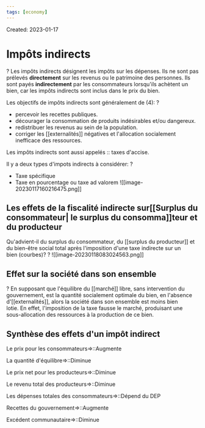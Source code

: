 ```yaml
---
tags: [economy]
---
```

Created: 2023-01-17

# Impôts indirects
?
Les impôts indirects désignent les impôts sur les dépenses. Ils ne sont pas prélevés **directement** sur les revenus ou le patrimoine des personnes. Ils sont payés **indirectement** par les consommateurs lorsqu'ils achètent un bien, car les impôts indirects sont inclus dans le prix du bien.
<!--SR:!2024-03-24,138,210-->

Les objectifs de impôts indirects sont généralement de (4):
?
- percevoir les recettes publiques.
- décourager la consommation de produits indésirables et/ou dangereux.
- redistribuer les revenus au sein de la population.
- corriger les [[externalités]] négatives et l'allocation socialement inefficace des ressources.
<!--SR:!2024-03-25,91,217-->

Les impôts indirects sont aussi appelés :: taxes d'accise.
<!--SR:!2024-04-01,43,170-->

Il y a deux types d'impots indirects à considérer:
?
- Taxe spécifique
- Taxe en pourcentage ou taxe ad valorem
![[image-20230117160216475.png]]
<!--SR:!2024-05-04,229,210-->

## Les effets de la fiscalité indirecte sur[[Surplus du consommateur| le surplus du consomma]]teur et du producteur
Qu'advient-il du surplus du consommateur, du [[surplus du producteur]] et du bien-être social total après l'imposition d'une taxe indirecte sur un bien (courbes)?
?
![[image-20230118083024563.png]]
<!--SR:!2024-03-20,98,224-->

## Effet sur la société dans son ensemble
?
En supposant que l'équilibre du [[marché]] libre, sans intervention du gouvernement, est la quantité socialement optimale du bien, en l'absence d'[[externalités]], alors la société dans son ensemble est moins bien lotie. En effet, l'imposition de la taxe fausse le marché, produisant une sous-allocation des ressources à la production de ce bien.
<!--SR:!2024-05-19,137,184-->

## Synthèse des effets d'un impôt indirect 
Le prix pour les consommateurs=>::Augmente
<!--SR:!2025-07-16,503,224-->
La quantité d'équilibre=>::Diminue
<!--SR:!2024-08-30,304,204-->
Le prix net pour les producteurs=>::Diminue
<!--SR:!2024-10-04,370,244-->
Le revenu total des producteurs=>::Diminue
<!--SR:!2024-11-01,385,244-->
Les dépenses totales des consommateurs=>::Dépend du DEP
<!--SR:!2024-05-27,107,204-->
Recettes du gouvernement=>::Augmente
<!--SR:!2024-12-31,422,244-->
Excédent communautaire=>::Diminue
<!--SR:!2025-04-01,477,244-->



